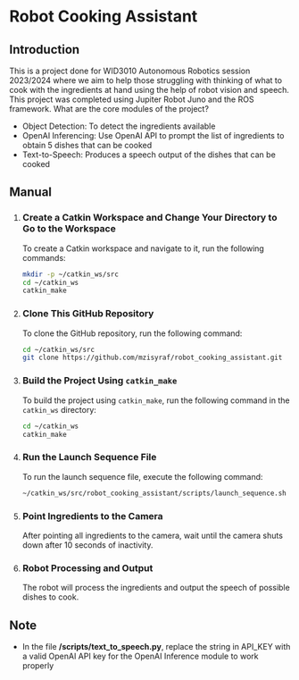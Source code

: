 # Robot Cooking Assistant
## Introduction
This is a project done for WID3010 Autonomous Robotics session 2023/2024 where we aim to help those struggling with thinking of what to cook with the ingredients at hand using the help of robot vision and speech. This project was completed using Jupiter Robot Juno and the ROS framework. What are the core modules of the project?

- Object Detection: To detect the ingredients available
- OpenAI Inferencing: Use OpenAI API to prompt the list of ingredients to obtain 5 dishes that can be cooked
- Text-to-Speech: Produces a speech output of the dishes that can be cooked


## Manual

1. ### Create a Catkin Workspace and Change Your Directory to Go to the Workspace

   To create a Catkin workspace and navigate to it, run the following commands:

   ```bash
   mkdir -p ~/catkin_ws/src
   cd ~/catkin_ws
   catkin_make
   ```

2. ### Clone This GitHub Repository

   To clone the GitHub repository, run the following command:

   ```bash
   cd ~/catkin_ws/src
   git clone https://github.com/mzisyraf/robot_cooking_assistant.git
   ```

3. ### Build the Project Using `catkin_make`

   To build the project using `catkin_make`, run the following command in the `catkin_ws` directory:

   ```bash
   cd ~/catkin_ws
   catkin_make
   ```

4. ### Run the Launch Sequence File

   To run the launch sequence file, execute the following command:

   ```bash
   ~/catkin_ws/src/robot_cooking_assistant/scripts/launch_sequence.sh
   ```

5. ### Point Ingredients to the Camera

   After pointing all ingredients to the camera, wait until the camera shuts down after 10 seconds of inactivity.

6. ### Robot Processing and Output

   The robot will process the ingredients and output the speech of possible dishes to cook.

## Note
- In the file **/scripts/text_to_speech.py**, replace the string in API_KEY with a valid OpenAI API key for the OpenAI Inference module to work properly
